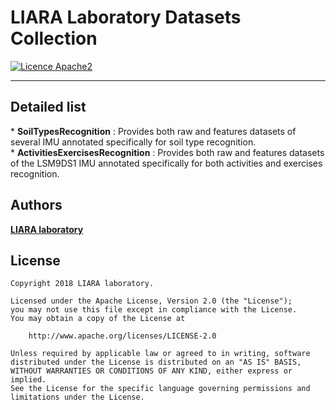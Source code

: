 # LIARA Laboratory Datasets Collection

[![Licence Apache2](https://img.shields.io/hexpm/l/plug.svg)](http://www.apache.org/licenses/LICENSE-2.0)

---

Detailed list
---
* **SoilTypesRecognition** : Provides both raw and features datasets of several IMU annotated specifically for soil type recognition.
* **ActivitiesExercisesRecognition** : Provides both raw and features datasets of the LSM9DS1 IMU annotated specifically for both activities and exercises recognition.

Authors
---
**[LIARA laboratory](http://liara.uqac.ca/)**

License
---
    Copyright 2018 LIARA laboratory.

    Licensed under the Apache License, Version 2.0 (the "License");
    you may not use this file except in compliance with the License.
    You may obtain a copy of the License at

        http://www.apache.org/licenses/LICENSE-2.0

    Unless required by applicable law or agreed to in writing, software
    distributed under the License is distributed on an "AS IS" BASIS,
    WITHOUT WARRANTIES OR CONDITIONS OF ANY KIND, either express or implied.
    See the License for the specific language governing permissions and
    limitations under the License.
